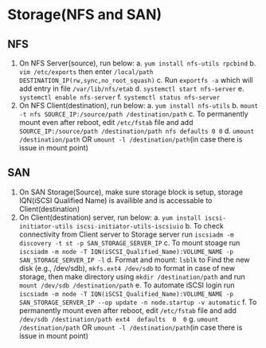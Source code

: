 # Storage(NFS and SAN)

## NFS
1.	On NFS Server(source), run below:
a.	`yum install nfs-utils rpcbind`
b.	`vim /etc/exports` then enter `/local/path DESTINATION_IP(rw,sync,no_root_squash)`
c.	Run `exportfs -a` which will add entry in file `/var/lib/nfs/etab`
d.	`systemctl start nfs-server`
e.	`systemctl enable nfs-server`
f.	`systemctl status nfs-server`
2.	On NFS Client(destination), run below:
a. `yum install nfs-utils`
b. `mount -t nfs SOURCE_IP:/source/path /destination/path`
c.	To permanently mount even after reboot, edit `/etc/fstab` file and add `SOURCE_IP:/source/path /destination/path nfs defaults 0 0`
d.	`umount /destination/path` OR `umount -l /destination/path`(in case there is issue in mount point)

## SAN
1. On SAN Storage(Source), make sure storage block is setup, storage IQN(iSCSI Qualified Name) is availible and is accessable to Client(destination)
2. On Client(destination) server, run below:
a. `yum install iscsi-initiator-utils iscsi-initiator-utils-iscsiuio`
b. To check connectivity from Client server to Storage server run `iscsiadm -m discovery -t st -p SAN_STORAGE_SERVER_IP`
c. To mount stoage run `iscsiadm -m node -T IQN(iSCSI_Qualified_Name):VOLUME_NAME -p SAN_STORAGE_SERVER_IP -l`
d. Format and mount: `lsblk` to Find the new disk (e.g., /dev/sdb), `mkfs.ext4 /dev/sdb` to format in case of new storage, then make directory using `mkdir /destination/path` and run `mount /dev/sdb /destination/path`
e. To automate iSCSI login run `iscsiadm -m node -T IQN(iSCSI_Qualified_Name):VOLUME_NAME -p SAN_STORAGE_SERVER_IP --op update -n node.startup -v automatic`
f. To permanently mount even after reboot, edit `/etc/fstab` file and add `/dev/sdb /destination/path ext4  defaults  0  0`
g. `umount /destination/path` OR `umount -l /destination/path`(in case there is issue in mount point)
